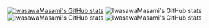 [![IwasawaMasami's GitHub stats](https://github-readme-stats.vercel.app/api?username=IwasawaMasami)](https://github.com/anuraghazra/github-readme-stats)
![IwasawaMasami's GitHub stats](https://github-readme-stats.vercel.app/api?username=IwasawaMasami&count_private=true)
![IwasawaMasami's GitHub stats](https://github-readme-stats.vercel.app/api?username=IwasawaMasami&show_icons=true) 
![IwasawaMasami's GitHub stats](https://github-readme-stats.vercel.app/api?username=IwasawaMasami&show_icons=true&theme=discord_old_blurple)

